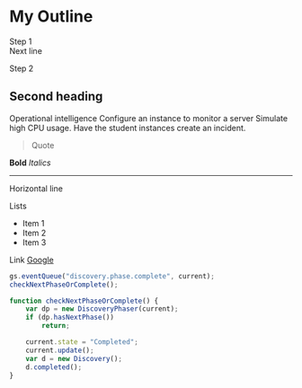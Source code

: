 # My Outline

Step 1  
Next line

Step 2

## Second heading

Operational intelligence
Configure an instance to monitor a server
Simulate high CPU usage.
Have the student instances create an incident.

> Quote

**Bold**
*Italics*

---
Horizontal line

Lists
 - Item 1
 - Item 2
 - Item 3
 
 Link [Google](http://www.google.com)

```javascript
gs.eventQueue("discovery.phase.complete", current);
checkNextPhaseOrComplete();

function checkNextPhaseOrComplete() {
    var dp = new DiscoveryPhaser(current);
    if (dp.hasNextPhase())
        return;

    current.state = "Completed";
    current.update();
    var d = new Discovery();
    d.completed();
}
```
